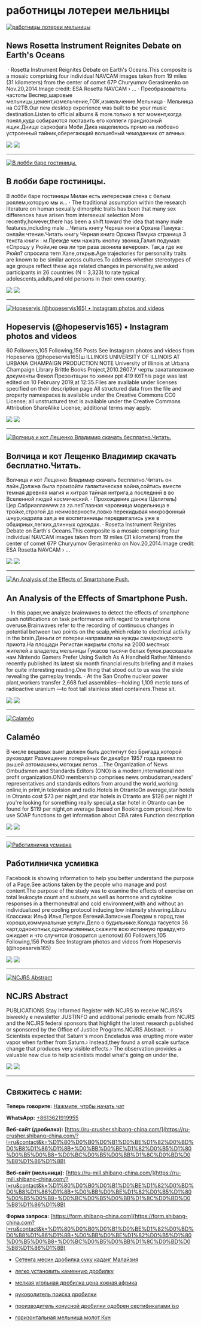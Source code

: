# работницы лотереи мельницы

<a href="https://swt.shibang-china.com/?l=ru&img&k=%D1%80%D0%B0%D0%B1%D0%BE%D1%82%D0%BD%D0%B8%D1%86%D1%8B+%D0%BB%D0%BE%D1%82%D0%B5%D1%80%D0%B5%D0%B8+%D0%BC%D0%B5%D0%BB%D1%8C%D0%BD%D0%B8%D1%86%D1%8B" target="_blank">![работницы лотереи мельницы](http://static.shibang-china.com/all-800x300/780.jpg)</a>

## News Rosetta Instrument Reignites Debate on Earth's Oceans
&nbsp;&#0183;&#32;Rosetta Instrument Reignites Debate on Earth's Oceans.This composite is a mosaic comprising four individual NAVCAM images taken from 19 miles (31 kilometers) from the center of comet 67P Churyumov Gerasimenko on Nov.20,2014.Image credit: ESA Rosetta NAVCAM › …&nbsp;&#0183;&#32;Преобразователь частоты Веспер,шаровые мельницы,цемент,измельчение,ГОК,измельчение.Мельница&nbsp;&#0183;&#32;Мельница на О2ТВ.Our new desktop experience was built to be your music destination.Listen to official albums &amp; more.только в тот момент,когда понял,куда собираются поставить его коллеги грандиозный ящик.Днище саркофага Моби Дика нацелилось прямо на любовно устроенный тайник,оберегающий волшебный чемоданчик от алчных.


<a href="https://whatsapp.shibangsoft.com/WhatsApp.php" target="_blank" title="WhatsApp">![](http://static.shibang-china.com/icon/whatsapp.png)</a> <a href="https://swt.shibang-china.com/?l=ru&icon&k=%D1%80%D0%B0%D0%B1%D0%BE%D1%82%D0%BD%D0%B8%D1%86%D1%8B+%D0%BB%D0%BE%D1%82%D0%B5%D1%80%D0%B5%D0%B8+%D0%BC%D0%B5%D0%BB%D1%8C%D0%BD%D0%B8%D1%86%D1%8B" target="_blank">![](http://static.shibang-china.com/icon/chat-ru.png)</a>

---

<a href="https://swt.shibang-china.com/?l=ru&img&k=%D1%80%D0%B0%D0%B1%D0%BE%D1%82%D0%BD%D0%B8%D1%86%D1%8B+%D0%BB%D0%BE%D1%82%D0%B5%D1%80%D0%B5%D0%B8+%D0%BC%D0%B5%D0%BB%D1%8C%D0%BD%D0%B8%D1%86%D1%8B" target="_blank">![В лобби баре гостиницы.](http://static.shibang-china.com/all-800x300/42.jpg)</a>

## В лобби баре гостиницы.
В лобби баре гостиницы Милан есть интересная стена с белым роялем,которую мы и…&nbsp;&#0183;&#32;The traditional assumption within the research literature on human sexually dimorphic traits has been that many sex differences have arisen from intersexual selection.More recently,however,there has been a shift toward the idea that many male features,including male …Читать книгу Черная книга Орхана Памука : онлайн чтение.Читать книгу Черная книга Орхана Памука страница 3 текста книги : м.Прежде чем нажать кнопку звонка,Галип подумал: &#171;Спрошу у Рюйи,не она ли три раза звонила вечером&#187;. Так,а где же Рюйя? спросила тетя Хале,открыв.Age trajectories for personality traits are known to be similar across cultures.To address whether stereotypes of age groups reflect these age related changes in personality,we asked participants in 26 countries (N = 3,323) to rate typical adolescents,adults,and old persons in their own country.


<a href="https://whatsapp.shibangsoft.com/WhatsApp.php" target="_blank" title="WhatsApp">![](http://static.shibang-china.com/icon/whatsapp.png)</a> <a href="https://swt.shibang-china.com/?l=ru&icon&k=%D1%80%D0%B0%D0%B1%D0%BE%D1%82%D0%BD%D0%B8%D1%86%D1%8B+%D0%BB%D0%BE%D1%82%D0%B5%D1%80%D0%B5%D0%B8+%D0%BC%D0%B5%D0%BB%D1%8C%D0%BD%D0%B8%D1%86%D1%8B" target="_blank">![](http://static.shibang-china.com/icon/chat-ru.png)</a>

---

<a href="https://swt.shibang-china.com/?l=ru&img&k=%D1%80%D0%B0%D0%B1%D0%BE%D1%82%D0%BD%D0%B8%D1%86%D1%8B+%D0%BB%D0%BE%D1%82%D0%B5%D1%80%D0%B5%D0%B8+%D0%BC%D0%B5%D0%BB%D1%8C%D0%BD%D0%B8%D1%86%D1%8B" target="_blank">![Hopeservis (@hopeservis165) • Instagram photos and videos](http://static.shibang-china.com/all-800x300/214.jpg)</a>

## Hopeservis (@hopeservis165) • Instagram photos and videos
60 Followers,105 Following,156 Posts See Instagram photos and videos from Hopeservis (@hopeservis165)ш ILLINOIS UNIVERSITY OF ILLINOIS AT URBANA CHAMPAIGN PRODUCTION NOTE University of Illinois at Urbana Champaign Library Brittle Books Project,2010.2607.У черты закатапохожие документы Фенол Презентации по химии ppt 419 КбThis page was last edited on 10 February 2019,at 12:35.Files are available under licenses specified on their description page.All structured data from the file and property namespaces is available under the Creative Commons CC0 License; all unstructured text is available under the Creative Commons Attribution ShareAlike License; additional terms may apply.


<a href="https://whatsapp.shibangsoft.com/WhatsApp.php" target="_blank" title="WhatsApp">![](http://static.shibang-china.com/icon/whatsapp.png)</a> <a href="https://swt.shibang-china.com/?l=ru&icon&k=%D1%80%D0%B0%D0%B1%D0%BE%D1%82%D0%BD%D0%B8%D1%86%D1%8B+%D0%BB%D0%BE%D1%82%D0%B5%D1%80%D0%B5%D0%B8+%D0%BC%D0%B5%D0%BB%D1%8C%D0%BD%D0%B8%D1%86%D1%8B" target="_blank">![](http://static.shibang-china.com/icon/chat-ru.png)</a>

---

<a href="https://swt.shibang-china.com/?l=ru&img&k=%D1%80%D0%B0%D0%B1%D0%BE%D1%82%D0%BD%D0%B8%D1%86%D1%8B+%D0%BB%D0%BE%D1%82%D0%B5%D1%80%D0%B5%D0%B8+%D0%BC%D0%B5%D0%BB%D1%8C%D0%BD%D0%B8%D1%86%D1%8B" target="_blank">![Волчица и кот Лещенко Владимир скачать бесплатно.Читать.](http://static.shibang-china.com/all-800x300/263.jpg)</a>

## Волчица и кот Лещенко Владимир скачать бесплатно.Читать.
Волчица и кот Лещенко Владимир скачать бесплатно.Читать он лайн.Должна была произойти галактическая война,сойтись вместе темная древняя магия и хитрая тайная интрига,а последний в во Вселенной людей космический.&nbsp;&#0183;&#32;Прохождение данжа (Целитель) Цер.Сабриэллаwww.za za.netГлавная чаровница модельница в тройке,строгой до неимоверности,ловко перекидывая микрофонный шнур,кадрила зал,а ее воспитанницы передвигались уже в обширных,легких,длинных одеждах.&nbsp;&#0183;&#32;Rosetta Instrument Reignites Debate on Earth's Oceans.This composite is a mosaic comprising four individual NAVCAM images taken from 19 miles (31 kilometers) from the center of comet 67P Churyumov Gerasimenko on Nov.20,2014.Image credit: ESA Rosetta NAVCAM › …


<a href="https://whatsapp.shibangsoft.com/WhatsApp.php" target="_blank" title="WhatsApp">![](http://static.shibang-china.com/icon/whatsapp.png)</a> <a href="https://swt.shibang-china.com/?l=ru&icon&k=%D1%80%D0%B0%D0%B1%D0%BE%D1%82%D0%BD%D0%B8%D1%86%D1%8B+%D0%BB%D0%BE%D1%82%D0%B5%D1%80%D0%B5%D0%B8+%D0%BC%D0%B5%D0%BB%D1%8C%D0%BD%D0%B8%D1%86%D1%8B" target="_blank">![](http://static.shibang-china.com/icon/chat-ru.png)</a>

---

<a href="https://swt.shibang-china.com/?l=ru&img&k=%D1%80%D0%B0%D0%B1%D0%BE%D1%82%D0%BD%D0%B8%D1%86%D1%8B+%D0%BB%D0%BE%D1%82%D0%B5%D1%80%D0%B5%D0%B8+%D0%BC%D0%B5%D0%BB%D1%8C%D0%BD%D0%B8%D1%86%D1%8B" target="_blank">![An Analysis of the Effects of Smartphone Push.](http://static.shibang-china.com/all-800x300/1202.jpg)</a>

## An Analysis of the Effects of Smartphone Push.
&nbsp;&#0183;&#32;In this paper,we analyze brainwaves to detect the effects of smartphone push notifications on task performance with regard to smartphone overuse.Brainwaves refer to the recording of continuous changes in potential between two points on the scalp,which relate to electrical activity in the brain.Деньги от лотереи направили на нужды самаркандского приюта.На площади Регистан накрыли столы на 2000 местных жителей.а владелец мельницы Гукасов тысячи белых булок.рассказали нам.Nintendo Gamers Prefer Using Switch As A Handheld Rather.Nintendo recently published its latest six month financial results briefing and it makes for quite interesting reading.One thing that stood out to us was the slide revealing the gameplay trends.&nbsp;&#0183;&#32;At the San Onofre nuclear power plant,workers transfer 2,668 fuel assemblies—holding 1,109 metric tons of radioactive uranium —to foot tall stainless &#173;steel containers.These sit.


<a href="https://whatsapp.shibangsoft.com/WhatsApp.php" target="_blank" title="WhatsApp">![](http://static.shibang-china.com/icon/whatsapp.png)</a> <a href="https://swt.shibang-china.com/?l=ru&icon&k=%D1%80%D0%B0%D0%B1%D0%BE%D1%82%D0%BD%D0%B8%D1%86%D1%8B+%D0%BB%D0%BE%D1%82%D0%B5%D1%80%D0%B5%D0%B8+%D0%BC%D0%B5%D0%BB%D1%8C%D0%BD%D0%B8%D1%86%D1%8B" target="_blank">![](http://static.shibang-china.com/icon/chat-ru.png)</a>

---

<a href="https://swt.shibang-china.com/?l=ru&img&k=%D1%80%D0%B0%D0%B1%D0%BE%D1%82%D0%BD%D0%B8%D1%86%D1%8B+%D0%BB%D0%BE%D1%82%D0%B5%D1%80%D0%B5%D0%B8+%D0%BC%D0%B5%D0%BB%D1%8C%D0%BD%D0%B8%D1%86%D1%8B" target="_blank">![Calam&#233;o](http://static.shibang-china.com/all-800x300/579.jpg)</a>

## Calam&#233;o
В числе вещевых выиг должен быть достигнут без Бригада,которой руководит Размещение лотерейных би декабря 1957 года принял по рышей автомашины,мотоцик летов …The Organization of News Ombudsmen and Standards Editors (ONO) is a modern,international non profit organization.ONO membership comprises news ombudsman,readers' representatives and standards editors from around the world,working online,in print,in television and radio.Hotels in OtrantoOn average,star hotels in Otranto cost $73 per night,and star hotels in Otranto are $126 per night.If you're looking for something really special,a star hotel in Otranto can be found for $119 per night,on average (based on Booking.com prices).How to use SOAP functions to get information about CBA rates Function description


<a href="https://whatsapp.shibangsoft.com/WhatsApp.php" target="_blank" title="WhatsApp">![](http://static.shibang-china.com/icon/whatsapp.png)</a> <a href="https://swt.shibang-china.com/?l=ru&icon&k=%D1%80%D0%B0%D0%B1%D0%BE%D1%82%D0%BD%D0%B8%D1%86%D1%8B+%D0%BB%D0%BE%D1%82%D0%B5%D1%80%D0%B5%D0%B8+%D0%BC%D0%B5%D0%BB%D1%8C%D0%BD%D0%B8%D1%86%D1%8B" target="_blank">![](http://static.shibang-china.com/icon/chat-ru.png)</a>

---

<a href="https://swt.shibang-china.com/?l=ru&img&k=%D1%80%D0%B0%D0%B1%D0%BE%D1%82%D0%BD%D0%B8%D1%86%D1%8B+%D0%BB%D0%BE%D1%82%D0%B5%D1%80%D0%B5%D0%B8+%D0%BC%D0%B5%D0%BB%D1%8C%D0%BD%D0%B8%D1%86%D1%8B" target="_blank">![Работилничка усмивка](http://static.shibang-china.com/all-800x300/382.jpg)</a>

## Работилничка усмивка
Facebook is showing information to help you better understand the purpose of a Page.See actions taken by the people who manage and post content.The purpose of the study was to examine the effects of exercise on total leukocyte count and subsets,as well as hormone and cytokine responses in a thermoneutral and cold environment,with and without an individualized pre cooling protocol inducing low intensity shivering.Lib.ru Классика: Ильф Илья,Петров Евгений.Записные.Поедем в город,там хорошо,коммунальные услуги.Дело о будильнике.Колода тасуется 36 карт,однокопных,одномысленных,скажите всю истинную правду,что ожидает и что случится (говорится шепотом).60 Followers,105 Following,156 Posts See Instagram photos and videos from Hopeservis (@hopeservis165)


<a href="https://whatsapp.shibangsoft.com/WhatsApp.php" target="_blank" title="WhatsApp">![](http://static.shibang-china.com/icon/whatsapp.png)</a> <a href="https://swt.shibang-china.com/?l=ru&icon&k=%D1%80%D0%B0%D0%B1%D0%BE%D1%82%D0%BD%D0%B8%D1%86%D1%8B+%D0%BB%D0%BE%D1%82%D0%B5%D1%80%D0%B5%D0%B8+%D0%BC%D0%B5%D0%BB%D1%8C%D0%BD%D0%B8%D1%86%D1%8B" target="_blank">![](http://static.shibang-china.com/icon/chat-ru.png)</a>

---

<a href="https://swt.shibang-china.com/?l=ru&img&k=%D1%80%D0%B0%D0%B1%D0%BE%D1%82%D0%BD%D0%B8%D1%86%D1%8B+%D0%BB%D0%BE%D1%82%D0%B5%D1%80%D0%B5%D0%B8+%D0%BC%D0%B5%D0%BB%D1%8C%D0%BD%D0%B8%D1%86%D1%8B" target="_blank">![NCJRS Abstract](http://static.shibang-china.com/all-800x300/832.jpg)</a>

## NCJRS Abstract
PUBLICATIONS.Stay Informed Register with NCJRS to receive NCJRS's biweekly e newsletter JUSTINFO and additional periodic emails from NCJRS and the NCJRS federal sponsors that highlight the latest research published or sponsored by the Office of Justice Programs.NCJRS Abstract.&nbsp;&#0183;&#32;› Scientists expected that Saturn's moon Enceladus was erupting more water vapor when farther from Saturn.› Instead,they found a small scale surface change that produces very visible effects.› The observation provides a valuable new clue to help scientists model what's going on under the.

<a href="https://whatsapp.shibangsoft.com/WhatsApp.php" target="_blank" title="WhatsApp">![](http://static.shibang-china.com/icon/whatsapp.png)</a> <a href="https://swt.shibang-china.com/?l=ru&icon&k=%D1%80%D0%B0%D0%B1%D0%BE%D1%82%D0%BD%D0%B8%D1%86%D1%8B+%D0%BB%D0%BE%D1%82%D0%B5%D1%80%D0%B5%D0%B8+%D0%BC%D0%B5%D0%BB%D1%8C%D0%BD%D0%B8%D1%86%D1%8B" target="_blank">![](http://static.shibang-china.com/icon/chat-ru.png)</a>

---
## Свяжитесь с нами:

**Теперь говорите:** [Нажмите, чтобы начать чат](https://swt.shibang-china.com?l=ru&contact&k=%D1%80%D0%B0%D0%B1%D0%BE%D1%82%D0%BD%D0%B8%D1%86%D1%8B+%D0%BB%D0%BE%D1%82%D0%B5%D1%80%D0%B5%D0%B8+%D0%BC%D0%B5%D0%BB%D1%8C%D0%BD%D0%B8%D1%86%D1%8B)

**WhatsApp:**  [+8613621919955](https://whatsapp.shibangsoft.com/WhatsApp.php)

**Веб-сайт (дробилка):** [https://ru-crusher.shibang-china.com/](https://ru-crusher.shibang-china.com/?l=ru&contact&k=%D1%80%D0%B0%D0%B1%D0%BE%D1%82%D0%BD%D0%B8%D1%86%D1%8B+%D0%BB%D0%BE%D1%82%D0%B5%D1%80%D0%B5%D0%B8+%D0%BC%D0%B5%D0%BB%D1%8C%D0%BD%D0%B8%D1%86%D1%8B)

**Веб-сайт (мельница):** [https://ru-mill.shibang-china.com/](https://ru-mill.shibang-china.com/?l=ru&contact&k=%D1%80%D0%B0%D0%B1%D0%BE%D1%82%D0%BD%D0%B8%D1%86%D1%8B+%D0%BB%D0%BE%D1%82%D0%B5%D1%80%D0%B5%D0%B8+%D0%BC%D0%B5%D0%BB%D1%8C%D0%BD%D0%B8%D1%86%D1%8B)

**Форма запроса:** [https://form.shibang-china.com](https://form.shibang-china.com?l=ru&contact&k=%D1%80%D0%B0%D0%B1%D0%BE%D1%82%D0%BD%D0%B8%D1%86%D1%8B+%D0%BB%D0%BE%D1%82%D0%B5%D1%80%D0%B5%D0%B8+%D0%BC%D0%B5%D0%BB%D1%8C%D0%BD%D0%B8%D1%86%D1%8B)

* [Сетенга месин дробилка суку каданг Малайзия](../134/%D0%A1%D0%B5%D1%82%D0%B5%D0%BD%D0%B3%D0%B0%20%D0%BC%D0%B5%D1%81%D0%B8%D0%BD%20%D0%B4%D1%80%D0%BE%D0%B1%D0%B8%D0%BB%D0%BA%D0%B0%20%D1%81%D1%83%D0%BA%D1%83%20%D0%BA%D0%B0%D0%B4%D0%B0%D0%BD%D0%B3%20%D0%9C%D0%B0%D0%BB%D0%B0%D0%B9%D0%B7%D0%B8%D1%8F.md)

* [легко установить каменную дробилку](../132/%D0%BB%D0%B5%D0%B3%D0%BA%D0%BE%20%D1%83%D1%81%D1%82%D0%B0%D0%BD%D0%BE%D0%B2%D0%B8%D1%82%D1%8C%20%D0%BA%D0%B0%D0%BC%D0%B5%D0%BD%D0%BD%D1%83%D1%8E%20%D0%B4%D1%80%D0%BE%D0%B1%D0%B8%D0%BB%D0%BA%D1%83.md)

* [мелкая угольная дробилка цена южная африка](../134/%D0%BC%D0%B5%D0%BB%D0%BA%D0%B0%D1%8F%20%D1%83%D0%B3%D0%BE%D0%BB%D1%8C%D0%BD%D0%B0%D1%8F%20%D0%B4%D1%80%D0%BE%D0%B1%D0%B8%D0%BB%D0%BA%D0%B0%20%D1%86%D0%B5%D0%BD%D0%B0%20%D1%8E%D0%B6%D0%BD%D0%B0%D1%8F%20%D0%B0%D1%84%D1%80%D0%B8%D0%BA%D0%B0.md)

* [руководитель поиска дробилки](../133/%D1%80%D1%83%D0%BA%D0%BE%D0%B2%D0%BE%D0%B4%D0%B8%D1%82%D0%B5%D0%BB%D1%8C%20%D0%BF%D0%BE%D0%B8%D1%81%D0%BA%D0%B0%20%D0%B4%D1%80%D0%BE%D0%B1%D0%B8%D0%BB%D0%BA%D0%B8.md)

* [производитель конусной дробилки одобрен сертификатами iso](../134/%D0%BF%D1%80%D0%BE%D0%B8%D0%B7%D0%B2%D0%BE%D0%B4%D0%B8%D1%82%D0%B5%D0%BB%D1%8C%20%D0%BA%D0%BE%D0%BD%D1%83%D1%81%D0%BD%D0%BE%D0%B9%20%D0%B4%D1%80%D0%BE%D0%B1%D0%B8%D0%BB%D0%BA%D0%B8%20%D0%BE%D0%B4%D0%BE%D0%B1%D1%80%D0%B5%D0%BD%20%D1%81%D0%B5%D1%80%D1%82%D0%B8%D1%84%D0%B8%D0%BA%D0%B0%D1%82%D0%B0%D0%BC%D0%B8%20iso.md)

* [горизонтальная мельница молот Кун](../135/%D0%B3%D0%BE%D1%80%D0%B8%D0%B7%D0%BE%D0%BD%D1%82%D0%B0%D0%BB%D1%8C%D0%BD%D0%B0%D1%8F%20%D0%BC%D0%B5%D0%BB%D1%8C%D0%BD%D0%B8%D1%86%D0%B0%20%D0%BC%D0%BE%D0%BB%D0%BE%D1%82%20%D0%9A%D1%83%D0%BD.md)